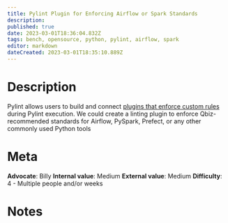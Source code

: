 ```yaml
---
title: Pylint Plugin for Enforcing Airflow or Spark Standards
description: 
published: true
date: 2023-03-01T18:36:04.832Z
tags: bench, opensource, python, pylint, airflow, spark
editor: markdown
dateCreated: 2023-03-01T18:35:10.889Z
---
```


# Description
Pylint allows users to build and connect [plugins that enforce custom rules](https://pylint.pycqa.org/en/latest/development_guide/how_tos/plugins.html) during Pylint execution. We could create a linting plugin to enforce Qbiz-recommended standards for Airflow, PySpark, Prefect, or any other commonly used Python tools

# Meta
**Advocate**: Billy
**Internal value**: Medium
**External value**: Medium
**Difficulty**: 4 - Multiple people and/or weeks

# Notes
